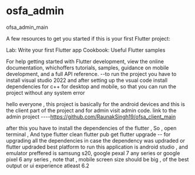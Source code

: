 # osfa_admin
 ofsa_admin_main
 
A few resources to get you started if this is your first Flutter project:

Lab: Write your first Flutter app
Cookbook: Useful Flutter samples

For help getting started with Flutter development, view the online documentation,
whichoffers tutorials, samples, guidance on mobile development, and a full API reference.
--to run the project you have to install visual studio 2022 and after setting up the vsual code install dependencies for c++ for desktop and mobile, so that you can run the project without any system error

hello everyone , this project is basically for the android devices and this is the client part of the project and for admin visit admin code. link to the admin project ----https://github.com/RaunakSingh19/ofsa_client_main

after this you have to install the dependencies of the flutter , So , open terminal , And type
flutter clean flutter pub get flutter upgrade -- for upgrading all the dependencies in case the dependency was updraded or flutter updraded best platform to run this application is android studio , and emulator preffered is samsung s20, google pexal 7 any series or google pixel 6 any series , note that , mobile screen size should be big , of the best output or ui experience atleast 6.2
